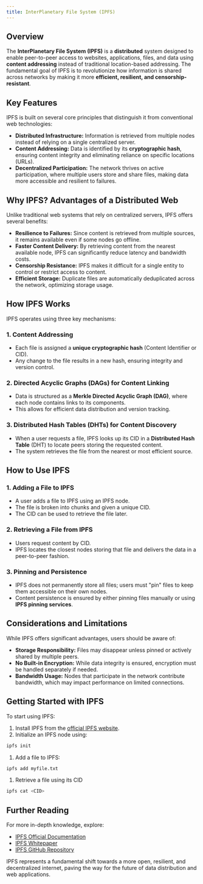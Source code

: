 ```yaml
---
title: InterPlanetary File System (IPFS)
---
```


## Overview

The **InterPlanetary File System (IPFS)** is a **distributed** system designed to enable peer-to-peer access to websites, applications, files, and data using **content addressing** instead of traditional location-based addressing. The fundamental goal of IPFS is to revolutionize how information is shared across networks by making it more **efficient, resilient, and censorship-resistant**.

## Key Features

IPFS is built on several core principles that distinguish it from conventional web technologies:

- **Distributed Infrastructure:** Information is retrieved from multiple nodes instead of relying on a single centralized server.
- **Content Addressing:** Data is identified by its **cryptographic hash**, ensuring content integrity and eliminating reliance on specific locations (URLs).
- **Decentralized Participation:** The network thrives on active participation, where multiple users store and share files, making data more accessible and resilient to failures.

## Why IPFS? Advantages of a Distributed Web

Unlike traditional web systems that rely on centralized servers, IPFS offers several benefits:

- **Resilience to Failures:** Since content is retrieved from multiple sources, it remains available even if some nodes go offline.
- **Faster Content Delivery:** By retrieving content from the nearest available node, IPFS can significantly reduce latency and bandwidth costs.
- **Censorship Resistance:** IPFS makes it difficult for a single entity to control or restrict access to content.
- **Efficient Storage:** Duplicate files are automatically deduplicated across the network, optimizing storage usage.

## How IPFS Works

IPFS operates using three key mechanisms:

### 1. Content Addressing

- Each file is assigned a **unique cryptographic hash** (Content Identifier or CID).
- Any change to the file results in a new hash, ensuring integrity and version control.

### 2. Directed Acyclic Graphs (DAGs) for Content Linking

- Data is structured as a **Merkle Directed Acyclic Graph (DAG)**, where each node contains links to its components.
- This allows for efficient data distribution and version tracking.

### 3. Distributed Hash Tables (DHTs) for Content Discovery

- When a user requests a file, IPFS looks up its CID in a **Distributed Hash Table** (DHT) to locate peers storing the requested content.
- The system retrieves the file from the nearest or most efficient source.

## How to Use IPFS

### 1. Adding a File to IPFS

- A user adds a file to IPFS using an IPFS node.
- The file is broken into chunks and given a unique CID.
- The CID can be used to retrieve the file later.

### 2. Retrieving a File from IPFS

- Users request content by CID.
- IPFS locates the closest nodes storing that file and delivers the data in a peer-to-peer fashion.

### 3. Pinning and Persistence

- IPFS does not permanently store all files; users must "pin" files to keep them accessible on their own nodes.
- Content persistence is ensured by either pinning files manually or using **IPFS pinning services**.

## Considerations and Limitations

While IPFS offers significant advantages, users should be aware of:

- **Storage Responsibility:** Files may disappear unless pinned or actively shared by multiple peers.
- **No Built-in Encryption:** While data integrity is ensured, encryption must be handled separately if needed.
- **Bandwidth Usage:** Nodes that participate in the network contribute bandwidth, which may impact performance on limited connections.

## Getting Started with IPFS

To start using IPFS:

1. Install IPFS from the [official IPFS website](https://ipfs.io).
1. Initialize an IPFS node using:

```sh
ipfs init
```

1. Add a file to IPFS:

```sh
ipfs add myfile.txt
```

1. Retrieve a file using its CID

```s
ipfs cat <CID>
```

## Further Reading

For more in-depth knowledge, explore:

- [IPFS Official Documentation](https://docs.ipfs.tech/)
- [IPFS Whitepaper](https://ipfs.io/ipfs/QmR7GSQM93Cx5eAg6a6vTyWKNXq8Rz5KZX3u37aS1WbDyB)
- [IPFS GitHub Repository](https://github.com/ipfs)

IPFS represents a fundamental shift towards a more open, resilient, and decentralized internet, paving the way for the future of data distribution and web applications.
